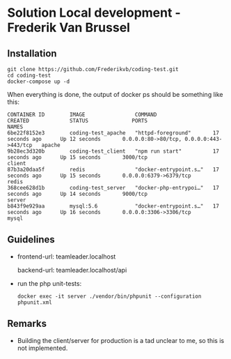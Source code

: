 # Solution Local development - Frederik Van Brussel

## Installation
```ShellSession
git clone https://github.com/Frederikvb/coding-test.git
cd coding-test
docker-compose up -d
```
When everything is done, the output of docker ps should be something like this:

```
CONTAINER ID        IMAGE                COMMAND                  CREATED             STATUS              PORTS                                      NAMES
6be22f8152e3        coding-test_apache   "httpd-foreground"       17 seconds ago      Up 12 seconds       0.0.0.0:80->80/tcp, 0.0.0.0:443->443/tcp   apache
9b28ec3d320b        coding-test_client   "npm run start"          17 seconds ago      Up 15 seconds       3000/tcp                                   client
87b3a20daa5f        redis                "docker-entrypoint.s…"   17 seconds ago      Up 15 seconds       0.0.0.0:6379->6379/tcp                     redis
368cee628d1b        coding-test_server   "docker-php-entrypoi…"   17 seconds ago      Up 14 seconds       9000/tcp                                   server
b843f9e929aa        mysql:5.6            "docker-entrypoint.s…"   17 seconds ago      Up 16 seconds       0.0.0.0:3306->3306/tcp                     mysql
```

## Guidelines
- frontend-url: teamleader.localhost

  backend-url: teamleader.localhost/api  

- run the php unit-tests:
  ```
  docker exec -it server ./vendor/bin/phpunit --configuration phpunit.xml
  ```
  
## Remarks
- Building the client/server for production is a tad unclear to me, so this is not implemented.